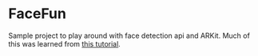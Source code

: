# FaceFun

Sample project to play around with face detection api and ARKit. Much of this was learned from [this tutorial](https://www.raywenderlich.com/5491-ar-face-tracking-tutorial-for-ios-getting-started).
